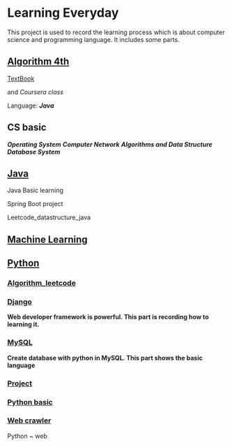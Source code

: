 # Learning Everyday

This project is used to record the learning process which is about computer science and programming language. It includes some parts.

## [Algorithm 4th](https://github.com/SamLiu666/CS-learning-Notes/tree/master/algorithm)

[TextBook](https://algs4.cs.princeton.edu/23quicksort/)

and *Coursera class*

Language: ***Java***

## CS basic

***Operating System***
***Computer Network***
***Algorithms and Data Structure***
***Database System***

## [Java](https://github.com/SamLiu666/CS-learning-Notes/tree/master/Java)

Java Basic learning 

Spring Boot project

Leetcode_datastructure_java

## [Machine Learning](https://github.com/SamLiu666/CS-learning-Notes/tree/master/MachineLearning)

## [Python](https://github.com/SamLiu666/CS-learning-Notes/tree/master/python)

### [Algorithm_leetcode](https://github.com/SamLiu666/CS-learning-Notes/tree/master/python/algorithm_leetcode)

### [Django](https://github.com/SamLiu666/CS-learning-Notes/tree/master/python/Django_tutorial)

**Web developer framework is powerful. This part is recording how to learning it.**

### [MySQL](https://github.com/SamLiu666/CS-learning-Notes/tree/master/python/MySQL)
**Create database with python in MySQL.  This part shows the basic language**

### [Project](https://github.com/SamLiu666/CS-learning-Notes/tree/master/python/project)

### [Python basic](https://github.com/SamLiu666/CS-learning-Notes/tree/master/python/python%20basic)

### [Web crawler](https://github.com/SamLiu666/CS-learning-Notes/tree/master/python/web%20crawler)

Python ~ web

